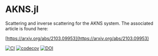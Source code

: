 # AKNS.jl
Scattering and inverse scattering for the AKNS system.  The associated article is found here:

[https://arxiv.org/abs/2103.09953](https://arxiv.org/abs/2103.09953)

[![CI](https://github.com/tomtrogdon/AKNS.jl/actions/workflows/CI.yml/badge.svg)](https://github.com/tomtrogdon/AKNS.jl/actions/workflows/CI.yml)
[![codecov](https://codecov.io/gh/tomtrogdon/AKNS.jl/branch/main/graph/badge.svg?token=37AQHMISX5)](https://codecov.io/gh/tomtrogdon/AKNS.jl)
[![DOI](https://zenodo.org/badge/342038577.svg)](https://zenodo.org/badge/latestdoi/342038577)
